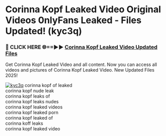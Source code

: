 # Corinna Kopf Leaked Video Original Videos 0nlyFans Leaked - Files Updated! (kyc3q)

<h3>🔴 CLICK HERE 🌐==►► <a href="https://tinyurl.com/4seja8ks" rel="nofollow">Corinna Kopf Leaked Video Updated Files</a></h3>

Get Corinna Kopf Leaked Video and all content. Now you can access all videos and pictures of Corinna Kopf Leaked Video. New Updated Files 2025!

[![kyc3q](https://i.imgur.com/EWjZXRe.gif)](https://tinyurl.com/4seja8ks)
corinna kopf of leaked<br>
corinna kopf nude leak<br>
corinna kopf leaks of<br>
corinna kopf leaks nudes<br>
corinna kopf leaked videos<br>
corinna kopf leaked porn<br>
corinna kopf leaked of<br>
corinna koff leaks<br>
corinna kopf leaked video